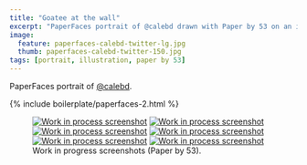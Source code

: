 ```yaml
---
title: "Goatee at the wall"
excerpt: "PaperFaces portrait of @calebd drawn with Paper by 53 on an iPad."
image: 
  feature: paperfaces-calebd-twitter-lg.jpg
  thumb: paperfaces-calebd-twitter-150.jpg
tags: [portrait, illustration, paper by 53]
---
```


PaperFaces portrait of <a href="http://twitter.com/calebd">@calebd</a>.

{% include boilerplate/paperfaces-2.html %}

<figure class="half">
	<a href="{{ site.url }}/images/paperfaces-calebd-process-1-lg.jpg"><img src="{{ site.url }}/images/paperfaces-calebd-process-1-600.jpg" alt="Work in process screenshot"></a>
	<a href="{{ site.url }}/images/paperfaces-calebd-process-2-lg.jpg"><img src="{{ site.url }}/images/paperfaces-calebd-process-2-600.jpg" alt="Work in process screenshot"></a>
	<a href="{{ site.url }}/images/paperfaces-calebd-process-3-lg.jpg"><img src="{{ site.url }}/images/paperfaces-calebd-process-3-600.jpg" alt="Work in process screenshot"></a>
	<a href="{{ site.url }}/images/paperfaces-calebd-process-4-lg.jpg"><img src="{{ site.url }}/images/paperfaces-calebd-process-4-600.jpg" alt="Work in process screenshot"></a>
	<a href="{{ site.url }}/images/paperfaces-calebd-process-5-lg.jpg"><img src="{{ site.url }}/images/paperfaces-calebd-process-5-600.jpg" alt="Work in process screenshot"></a>
	<a href="{{ site.url }}/images/paperfaces-calebd-process-6-lg.jpg"><img src="{{ site.url }}/images/paperfaces-calebd-process-6-600.jpg" alt="Work in process screenshot"></a>
	<figcaption>Work in progress screenshots (Paper by 53).</figcaption>
</figure>